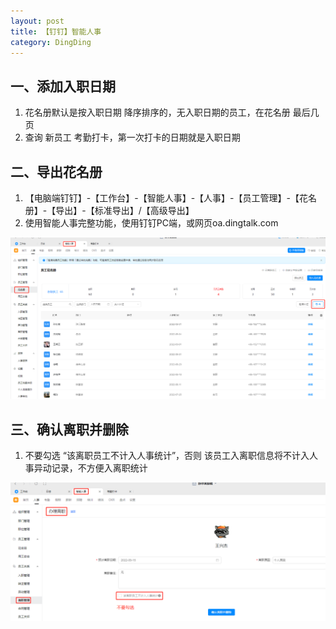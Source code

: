 ```yaml
---
layout: post
title: 【钉钉】智能人事
category: DingDing
---
```



## 一、添加入职日期

1. 花名册默认是按入职日期 降序排序的，无入职日期的员工，在花名册 最后几页
2. 查询 新员工 考勤打卡，第一次打卡的日期就是入职日期




## 二、导出花名册
1. 【电脑端钉钉】-【工作台】-【智能人事】-【人事】-【员工管理】-【花名册】-【导出】-【标准导出】/【高级导出】
2. 使用智能人事完整功能，使用钉钉PC端，或网页oa.dingtalk.com

![export](/images/export.png)



## 三、确认离职并删除

1. 不要勾选 “该离职员工不计入人事统计”，否则 该员工入离职信息将不计入人事异动记录，不方便入离职统计

![export](/images/dimission.png)
